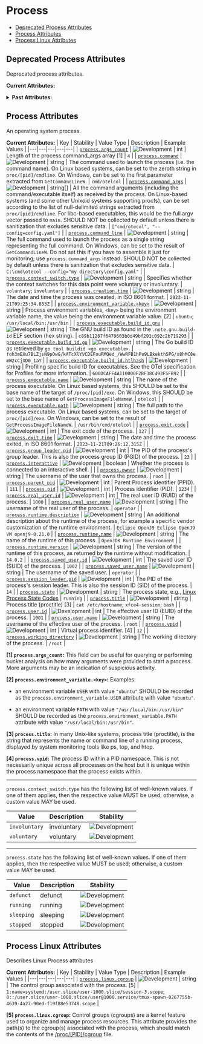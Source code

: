 <!-- NOTE: THIS FILE IS AUTOGENERATED. DO NOT EDIT BY HAND. -->
<!-- see templates/registry/markdown/attribute_namespace.md.j2 -->

# Process

- [Deprecated Process Attributes](#deprecated-process-attributes)
- [Process Attributes](#process-attributes)
- [Process Linux Attributes](#process-linux-attributes)

## Deprecated Process Attributes

Deprecated process attributes.

**Current Attributes:**
<details>
<summary><b>Past Attributes:</b></summary>

| Key | Type | Summary | Example Values | Deprecation Explanation |
|---|---|---|---|---|
| <a id="process-context-switch-type" href="#process-context-switch-type">`process.context_switch_type`</a> | string | "Deprecated, use `process.context_switch.type` instead." | `voluntary`; `involuntary` |  Use `process.context_switch.type` instead.  |
| <a id="process-cpu-state" href="#process-cpu-state">`process.cpu.state`</a> | string | Deprecated, use `cpu.mode` instead. | `system`; `user`; `wait` |  Use `cpu.mode` instead.  |
| <a id="process-executable-build-id-profiling" href="#process-executable-build-id-profiling">`process.executable.build_id.profiling`</a> | string | "Deprecated, use `process.executable.build_id.htlhash` instead." | `600DCAFE4A110000F2BF38C493F5FB92` |  Use `process.executable.build_id.htlhash` instead.  |
| <a id="process-paging-fault-type" href="#process-paging-fault-type">`process.paging.fault_type`</a> | string | Deprecated, use `system.paging.fault.type` instead. | `major`; `minor` |  Use `system.paging.fault.type` instead.  |

---

`process.context_switch_type` has the following list of well-known values. If one of them applies, then the respective value MUST be used; otherwise, a custom value MAY be used.

| Value  | Description | Stability |
|---|---|---|
| `involuntary` | involuntary | ![Development](https://img.shields.io/badge/-development-blue) |
| `voluntary` | voluntary | ![Development](https://img.shields.io/badge/-development-blue) |

---

`process.cpu.state` has the following list of well-known values. If one of them applies, then the respective value MUST be used; otherwise, a custom value MAY be used.

| Value  | Description | Stability |
|---|---|---|
| `system` | system | ![Development](https://img.shields.io/badge/-development-blue) |
| `user` | user | ![Development](https://img.shields.io/badge/-development-blue) |
| `wait` | wait | ![Development](https://img.shields.io/badge/-development-blue) |

---

`process.paging.fault_type` has the following list of well-known values. If one of them applies, then the respective value MUST be used; otherwise, a custom value MAY be used.

| Value  | Description | Stability |
|---|---|---|
| `major` | major | ![Development](https://img.shields.io/badge/-development-blue) |
| `minor` | minor | ![Development](https://img.shields.io/badge/-development-blue) |

</details>

## Process Attributes

An operating system process.

**Current Attributes:**
| Key | Stability | Value Type | Description | Example Values |
|---|---|---|---|---|
| <a id="process-args-count" href="#process-args-count">`process.args_count`</a> | ![Development](https://img.shields.io/badge/-development-blue) | int | Length of the process.command_args array [1] | `4` |
| <a id="process-command" href="#process-command">`process.command`</a> | ![Development](https://img.shields.io/badge/-development-blue) | string | The command used to launch the process (i.e. the command name). On Linux based systems, can be set to the zeroth string in `proc/[pid]/cmdline`. On Windows, can be set to the first parameter extracted from `GetCommandLineW`. | `cmd/otelcol` |
| <a id="process-command-args" href="#process-command-args">`process.command_args`</a> | ![Development](https://img.shields.io/badge/-development-blue) | string[] | All the command arguments (including the command/executable itself) as received by the process. On Linux-based systems (and some other Unixoid systems supporting procfs), can be set according to the list of null-delimited strings extracted from `proc/[pid]/cmdline`. For libc-based executables, this would be the full argv vector passed to `main`. SHOULD NOT be collected by default unless there is sanitization that excludes sensitive data. | `["cmd/otecol", "--config=config.yaml"]` |
| <a id="process-command-line" href="#process-command-line">`process.command_line`</a> | ![Development](https://img.shields.io/badge/-development-blue) | string | The full command used to launch the process as a single string representing the full command. On Windows, can be set to the result of `GetCommandLineW`. Do not set this if you have to assemble it just for monitoring; use `process.command_args` instead. SHOULD NOT be collected by default unless there is sanitization that excludes sensitive data. | `C:\cmd\otecol --config="my directory\config.yaml"` |
| <a id="process-context-switch-type" href="#process-context-switch-type">`process.context_switch.type`</a> | ![Development](https://img.shields.io/badge/-development-blue) | string | Specifies whether the context switches for this data point were voluntary or involuntary. | `voluntary`; `involuntary` |
| <a id="process-creation-time" href="#process-creation-time">`process.creation.time`</a> | ![Development](https://img.shields.io/badge/-development-blue) | string | The date and time the process was created, in ISO 8601 format. | `2023-11-21T09:25:34.853Z` |
| <a id="process-environment-variable" href="#process-environment-variable">`process.environment_variable.<key>`</a> | ![Development](https://img.shields.io/badge/-development-blue) | string | Process environment variables, `<key>` being the environment variable name, the value being the environment variable value. [2] | `ubuntu`; `/usr/local/bin:/usr/bin` |
| <a id="process-executable-build-id-gnu" href="#process-executable-build-id-gnu">`process.executable.build_id.gnu`</a> | ![Development](https://img.shields.io/badge/-development-blue) | string | The GNU build ID as found in the `.note.gnu.build-id` ELF section (hex string). | `c89b11207f6479603b0d49bf291c092c2b719293` |
| <a id="process-executable-build-id-go" href="#process-executable-build-id-go">`process.executable.build_id.go`</a> | ![Development](https://img.shields.io/badge/-development-blue) | string | The Go build ID as retrieved by `go tool buildid <go executable>`. | `foh3mEXu7BLZjsN9pOwG/kATcXlYVCDEFouRMQed_/WwRFB1hPo9LBkekthSPG/x8hMC8emW2cCjXD0_1aY` |
| <a id="process-executable-build-id-htlhash" href="#process-executable-build-id-htlhash">`process.executable.build_id.htlhash`</a> | ![Development](https://img.shields.io/badge/-development-blue) | string | Profiling specific build ID for executables. See the OTel specification for Profiles for more information. | `600DCAFE4A110000F2BF38C493F5FB92` |
| <a id="process-executable-name" href="#process-executable-name">`process.executable.name`</a> | ![Development](https://img.shields.io/badge/-development-blue) | string | The name of the process executable. On Linux based systems, this SHOULD be set to the base name of the target of `/proc/[pid]/exe`. On Windows, this SHOULD be set to the base name of `GetProcessImageFileNameW`. | `otelcol` |
| <a id="process-executable-path" href="#process-executable-path">`process.executable.path`</a> | ![Development](https://img.shields.io/badge/-development-blue) | string | The full path to the process executable. On Linux based systems, can be set to the target of `proc/[pid]/exe`. On Windows, can be set to the result of `GetProcessImageFileNameW`. | `/usr/bin/cmd/otelcol` |
| <a id="process-exit-code" href="#process-exit-code">`process.exit.code`</a> | ![Development](https://img.shields.io/badge/-development-blue) | int | The exit code of the process. | `127` |
| <a id="process-exit-time" href="#process-exit-time">`process.exit.time`</a> | ![Development](https://img.shields.io/badge/-development-blue) | string | The date and time the process exited, in ISO 8601 format. | `2023-11-21T09:26:12.315Z` |
| <a id="process-group-leader-pid" href="#process-group-leader-pid">`process.group_leader.pid`</a> | ![Development](https://img.shields.io/badge/-development-blue) | int | The PID of the process's group leader. This is also the process group ID (PGID) of the process. | `23` |
| <a id="process-interactive" href="#process-interactive">`process.interactive`</a> | ![Development](https://img.shields.io/badge/-development-blue) | boolean | Whether the process is connected to an interactive shell. |  |
| <a id="process-owner" href="#process-owner">`process.owner`</a> | ![Development](https://img.shields.io/badge/-development-blue) | string | The username of the user that owns the process. | `root` |
| <a id="process-parent-pid" href="#process-parent-pid">`process.parent_pid`</a> | ![Development](https://img.shields.io/badge/-development-blue) | int | Parent Process identifier (PPID). | `111` |
| <a id="process-pid" href="#process-pid">`process.pid`</a> | ![Development](https://img.shields.io/badge/-development-blue) | int | Process identifier (PID). | `1234` |
| <a id="process-real-user-id" href="#process-real-user-id">`process.real_user.id`</a> | ![Development](https://img.shields.io/badge/-development-blue) | int | The real user ID (RUID) of the process. | `1000` |
| <a id="process-real-user-name" href="#process-real-user-name">`process.real_user.name`</a> | ![Development](https://img.shields.io/badge/-development-blue) | string | The username of the real user of the process. | `operator` |
| <a id="process-runtime-description" href="#process-runtime-description">`process.runtime.description`</a> | ![Development](https://img.shields.io/badge/-development-blue) | string | An additional description about the runtime of the process, for example a specific vendor customization of the runtime environment. | `Eclipse OpenJ9 Eclipse OpenJ9 VM openj9-0.21.0` |
| <a id="process-runtime-name" href="#process-runtime-name">`process.runtime.name`</a> | ![Development](https://img.shields.io/badge/-development-blue) | string | The name of the runtime of this process. | `OpenJDK Runtime Environment` |
| <a id="process-runtime-version" href="#process-runtime-version">`process.runtime.version`</a> | ![Development](https://img.shields.io/badge/-development-blue) | string | The version of the runtime of this process, as returned by the runtime without modification. | `14.0.2` |
| <a id="process-saved-user-id" href="#process-saved-user-id">`process.saved_user.id`</a> | ![Development](https://img.shields.io/badge/-development-blue) | int | The saved user ID (SUID) of the process. | `1002` |
| <a id="process-saved-user-name" href="#process-saved-user-name">`process.saved_user.name`</a> | ![Development](https://img.shields.io/badge/-development-blue) | string | The username of the saved user. | `operator` |
| <a id="process-session-leader-pid" href="#process-session-leader-pid">`process.session_leader.pid`</a> | ![Development](https://img.shields.io/badge/-development-blue) | int | The PID of the process's session leader. This is also the session ID (SID) of the process. | `14` |
| <a id="process-state" href="#process-state">`process.state`</a> | ![Development](https://img.shields.io/badge/-development-blue) | string | The process state, e.g., [Linux Process State Codes](https://man7.org/linux/man-pages/man1/ps.1.html#PROCESS_STATE_CODES) | `running` |
| <a id="process-title" href="#process-title">`process.title`</a> | ![Development](https://img.shields.io/badge/-development-blue) | string | Process title (proctitle) [3] | `cat /etc/hostname`; `xfce4-session`; `bash` |
| <a id="process-user-id" href="#process-user-id">`process.user.id`</a> | ![Development](https://img.shields.io/badge/-development-blue) | int | The effective user ID (EUID) of the process. | `1001` |
| <a id="process-user-name" href="#process-user-name">`process.user.name`</a> | ![Development](https://img.shields.io/badge/-development-blue) | string | The username of the effective user of the process. | `root` |
| <a id="process-vpid" href="#process-vpid">`process.vpid`</a> | ![Development](https://img.shields.io/badge/-development-blue) | int | Virtual process identifier. [4] | `12` |
| <a id="process-working-directory" href="#process-working-directory">`process.working_directory`</a> | ![Development](https://img.shields.io/badge/-development-blue) | string | The working directory of the process. | `/root` |

**[1] `process.args_count`:** This field can be useful for querying or performing bucket analysis on how many arguments were provided to start a process. More arguments may be an indication of suspicious activity.

**[2] `process.environment_variable.<key>`:** Examples:

- an environment variable `USER` with value `"ubuntu"` SHOULD be recorded
as the `process.environment_variable.USER` attribute with value `"ubuntu"`.

- an environment variable `PATH` with value `"/usr/local/bin:/usr/bin"`
SHOULD be recorded as the `process.environment_variable.PATH` attribute
with value `"/usr/local/bin:/usr/bin"`.

**[3] `process.title`:** In many Unix-like systems, process title (proctitle), is the string that represents the name or command line of a running process, displayed by system monitoring tools like ps, top, and htop.

**[4] `process.vpid`:** The process ID within a PID namespace. This is not necessarily unique across all processes on the host but it is unique within the process namespace that the process exists within.

---

`process.context_switch.type` has the following list of well-known values. If one of them applies, then the respective value MUST be used; otherwise, a custom value MAY be used.

| Value  | Description | Stability |
|---|---|---|
| `involuntary` | involuntary | ![Development](https://img.shields.io/badge/-development-blue) |
| `voluntary` | voluntary | ![Development](https://img.shields.io/badge/-development-blue) |

---

`process.state` has the following list of well-known values. If one of them applies, then the respective value MUST be used; otherwise, a custom value MAY be used.

| Value  | Description | Stability |
|---|---|---|
| `defunct` | defunct | ![Development](https://img.shields.io/badge/-development-blue) |
| `running` | running | ![Development](https://img.shields.io/badge/-development-blue) |
| `sleeping` | sleeping | ![Development](https://img.shields.io/badge/-development-blue) |
| `stopped` | stopped | ![Development](https://img.shields.io/badge/-development-blue) |

## Process Linux Attributes

Describes Linux Process attributes

**Current Attributes:**
| Key | Stability | Value Type | Description | Example Values |
|---|---|---|---|---|
| <a id="process-linux-cgroup" href="#process-linux-cgroup">`process.linux.cgroup`</a> | ![Development](https://img.shields.io/badge/-development-blue) | string | The control group associated with the process. [5] | `1:name=systemd:/user.slice/user-1000.slice/session-3.scope`; `0::/user.slice/user-1000.slice/user@1000.service/tmux-spawn-0267755b-4639-4a27-90ed-f19f88e53748.scope` |

**[5] `process.linux.cgroup`:** Control groups (cgroups) are a kernel feature used to organize and manage process resources. This attribute provides the path(s) to the cgroup(s) associated with the process, which should match the contents of the [/proc/\[PID\]/cgroup](https://man7.org/linux/man-pages/man7/cgroups.7.html) file.
